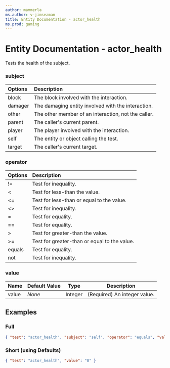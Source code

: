 ```yaml
---
author: mammerla
ms.author: v-jimseaman
title: Entity Documentation - actor_health
ms.prod: gaming
---
```


# Entity Documentation - actor_health

Tests the health of the subject.

### subject

| Options| Description |
|:-----------|:-----------|
| block| The block involved with the interaction. |
| damager| The damaging entity involved with the interaction. |
| other| The other member of an interaction, not the caller. |
| parent| The caller's current parent. |
| player| The player involved with the interaction. |
| self| The entity or object calling the test. |
| target| The caller's current target. |

### operator

| Options| Description |
|:-----------|:-----------|
| !=| Test for inequality. |
| <| Test for less-than the value. |
| <=| Test for less-than or equal to the value. |
| <>| Test for inequality. |
| =| Test for equality. |
| ==| Test for equality. |
| >| Test for greater-than the value. |
| >=| Test for greater-than or equal to the value. |
| equals| Test for equality. |
| not| Test for inequality. |

### value

|Name |Default Value  |Type  |Description  |
|---------|---------|---------|---------|
|value | *None* |Integer |(Required) An integer value. |

## Examples

### Full

```json
{ "test": "actor_health", "subject": "self", "operator": "equals", "value": "0" }
```

### Short (using Defaults)

```json
{ "test": "actor_health", "value": "0" }
```
